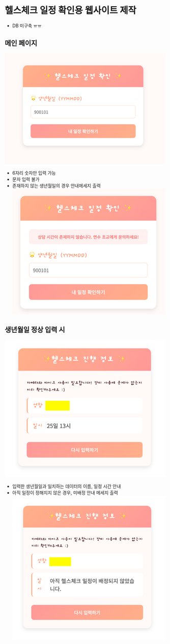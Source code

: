 # 헬스체크 일정 확인용 웹사이트 제작
- DB 미구축 ㅠㅠ 

## 메인 페이지
![img.png](img.png)
- 6자리 숫자만 입력 가능
- 문자 입력 불가
- 존재하지 않는 생년월일의 경우 안내메세지 출력
![img_2.png](img_2.png)

## 생년월일 정상 입력 시
![img_1.png](img_1.png)
- 입력한 생년월일과 일치하는 데이터의 이름, 일정 시간 안내
- 아직 일정이 정해지지 않은 경우, 미배정 안내 메세지 출력
![img_3.png](img_3.png)